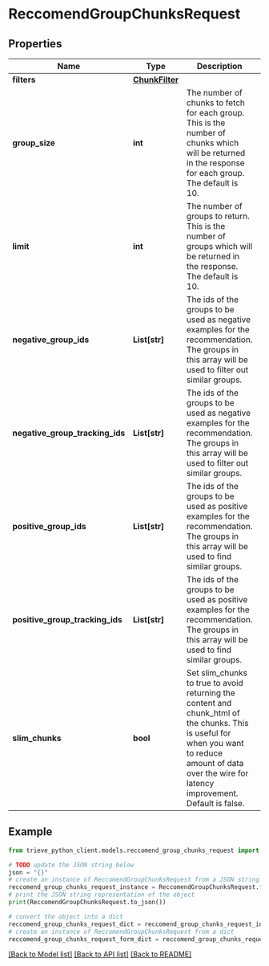 # ReccomendGroupChunksRequest


## Properties

Name | Type | Description | Notes
------------ | ------------- | ------------- | -------------
**filters** | [**ChunkFilter**](ChunkFilter.md) |  | [optional] 
**group_size** | **int** | The number of chunks to fetch for each group. This is the number of chunks which will be returned in the response for each group. The default is 10. | [optional] 
**limit** | **int** | The number of groups to return. This is the number of groups which will be returned in the response. The default is 10. | [optional] 
**negative_group_ids** | **List[str]** | The  ids of the groups to be used as negative examples for the recommendation. The groups in this array will be used to filter out similar groups. | [optional] 
**negative_group_tracking_ids** | **List[str]** | The  ids of the groups to be used as negative examples for the recommendation. The groups in this array will be used to filter out similar groups. | [optional] 
**positive_group_ids** | **List[str]** | The  ids of the groups to be used as positive examples for the recommendation. The groups in this array will be used to find similar groups. | [optional] 
**positive_group_tracking_ids** | **List[str]** | The  ids of the groups to be used as positive examples for the recommendation. The groups in this array will be used to find similar groups. | [optional] 
**slim_chunks** | **bool** | Set slim_chunks to true to avoid returning the content and chunk_html of the chunks. This is useful for when you want to reduce amount of data over the wire for latency improvement. Default is false. | [optional] 

## Example

```python
from trieve_python_client.models.reccomend_group_chunks_request import ReccomendGroupChunksRequest

# TODO update the JSON string below
json = "{}"
# create an instance of ReccomendGroupChunksRequest from a JSON string
reccomend_group_chunks_request_instance = ReccomendGroupChunksRequest.from_json(json)
# print the JSON string representation of the object
print(ReccomendGroupChunksRequest.to_json())

# convert the object into a dict
reccomend_group_chunks_request_dict = reccomend_group_chunks_request_instance.to_dict()
# create an instance of ReccomendGroupChunksRequest from a dict
reccomend_group_chunks_request_form_dict = reccomend_group_chunks_request.from_dict(reccomend_group_chunks_request_dict)
```
[[Back to Model list]](../README.md#documentation-for-models) [[Back to API list]](../README.md#documentation-for-api-endpoints) [[Back to README]](../README.md)


